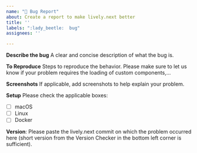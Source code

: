 ```yaml
---
name: "🐞 Bug Report"
about: Create a report to make lively.next better
title: ''
labels: ":lady_beetle:  bug"
assignees: ''

---
```


**Describe the bug**
A clear and concise description of what the bug is.

**To Reproduce**
Steps to reproduce the behavior. Please make sure to let us know if your problem requires the loading of custom components,...

**Screenshots**
If applicable, add screenshots to help explain your problem.

**Setup**
Please check the applicable boxes:
- [ ] macOS 
- [ ] Linux
- [ ] Docker

**Version**: Please paste the lively.next commit on which the problem occurred here (short version from the Version Checker in the bottom left corner is sufficient).
